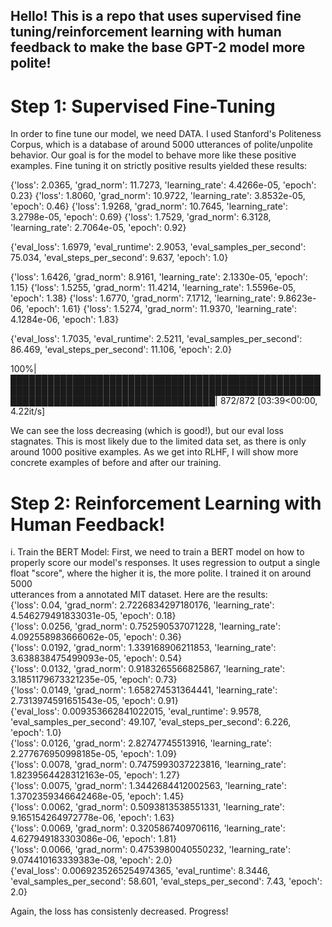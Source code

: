 ## Hello! This is a repo that uses supervised fine tuning/reinforcement learning with human feedback to make the base GPT-2 model more polite!

# Step 1: Supervised Fine-Tuning
In order to fine tune our model, we need DATA. I used Stanford's Politeness Corpus, which is a database of around 5000 utterances of polite/unpolite behavior. Our goal is for the model to behave more like these positive examples. Fine tuning it on strictly positive results yielded these results: 

  {'loss': 2.0365, 'grad_norm': 11.7273, 'learning_rate': 4.4266e-05, 'epoch': 0.23} 
  {'loss': 1.8060, 'grad_norm': 10.9722, 'learning_rate': 3.8532e-05, 'epoch': 0.46} 
  {'loss': 1.9268, 'grad_norm': 10.7645, 'learning_rate': 3.2798e-05, 'epoch': 0.69} 
  {'loss': 1.7529, 'grad_norm': 6.3128, 'learning_rate': 2.7064e-05, 'epoch': 0.92} 
  
  {'eval_loss': 1.6979, 'eval_runtime': 2.9053, 'eval_samples_per_second': 75.034, 'eval_steps_per_second': 9.637, 'epoch': 1.0} 
  
  {'loss': 1.6426, 'grad_norm': 8.9161, 'learning_rate': 2.1330e-05, 'epoch': 1.15} 
  {'loss': 1.5255, 'grad_norm': 11.4214, 'learning_rate': 1.5596e-05, 'epoch': 1.38} 
  {'loss': 1.6770, 'grad_norm': 7.1712, 'learning_rate': 9.8623e-06, 'epoch': 1.61} 
  {'loss': 1.5274, 'grad_norm': 11.9370, 'learning_rate': 4.1284e-06, 'epoch': 1.83} 
  
  {'eval_loss': 1.7035, 'eval_runtime': 2.5211, 'eval_samples_per_second': 86.469, 'eval_steps_per_second': 11.106, 'epoch': 2.0}  
  
  100%|█████████████████████████████████████████████████████████████████████████████████████████████████████████████████████████████████████| 872/872 [03:39<00:00, 4.22it/s]  

We can see the loss decreasing (which is good!), but our eval loss stagnates. This is most likely due to the limited data set, as there is only around 1000 positive examples. As we get into RLHF, I will show more concrete examples of before and after our training. 

# Step 2: Reinforcement Learning with Human Feedback!
  i. Train the BERT Model:
      First, we need to train a BERT model on how to properly score our model's responses. It uses regression to output a single float "score", where the higher it is, the more polite. I trained it on around 5000         
      utterances from a annotated MIT dataset. Here are the results:  
    {'loss': 0.04, 'grad_norm': 2.7226834297180176, 'learning_rate': 4.546279491833031e-05, 'epoch': 0.18}                                                           
    {'loss': 0.0256, 'grad_norm': 0.752590537071228, 'learning_rate': 4.092558983666062e-05, 'epoch': 0.36}                                                          
    {'loss': 0.0192, 'grad_norm': 1.339168906211853, 'learning_rate': 3.638838475499093e-05, 'epoch': 0.54}                                                          
    {'loss': 0.0132, 'grad_norm': 0.9183265566825867, 'learning_rate': 3.1851179673321235e-05, 'epoch': 0.73}                                                        
    {'loss': 0.0149, 'grad_norm': 1.658274531364441, 'learning_rate': 2.7313974591651543e-05, 'epoch': 0.91}                                                         
    {'eval_loss': 0.009353662841022015, 'eval_runtime': 9.9578, 'eval_samples_per_second': 49.107, 'eval_steps_per_second': 6.226, 'epoch': 1.0}                     
    {'loss': 0.0126, 'grad_norm': 2.82747745513916, 'learning_rate': 2.277676950998185e-05, 'epoch': 1.09}                                                           
    {'loss': 0.0078, 'grad_norm': 0.7475993037223816, 'learning_rate': 1.8239564428312163e-05, 'epoch': 1.27}                                                        
    {'loss': 0.0075, 'grad_norm': 1.3442684412002563, 'learning_rate': 1.3702359346642468e-05, 'epoch': 1.45}                                                        
    {'loss': 0.0062, 'grad_norm': 0.5093813538551331, 'learning_rate': 9.165154264972778e-06, 'epoch': 1.63}                                                         
    {'loss': 0.0069, 'grad_norm': 0.3205867409706116, 'learning_rate': 4.627949183303086e-06, 'epoch': 1.81}                                                         
    {'loss': 0.0066, 'grad_norm': 0.4753980040550232, 'learning_rate': 9.074410163339383e-08, 'epoch': 2.0}                                                          
    {'eval_loss': 0.0069235265254974365, 'eval_runtime': 8.3446, 'eval_samples_per_second': 58.601, 'eval_steps_per_second': 7.43, 'epoch': 2.0} 
      
  Again, the loss has consistenly decreased. Progress!
      
